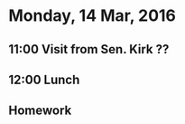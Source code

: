 Monday, 14 Mar, 2016
====================

11:00 Visit from Sen. Kirk ??
-----------------------------

12:00 Lunch
-----------

Homework
--------
